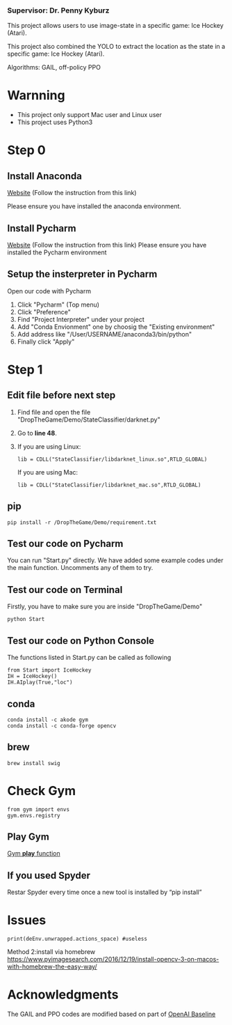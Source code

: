 ### Supervisor: Dr. Penny Kyburz
This project allows users to use image-state in a specific game: Ice Hockey (Atari).

This project also combined the YOLO to extract the location as the state in a specific game: Ice Hockey (Atari).

Algorithms: GAIL, off-policy PPO

# Warnning
* This project only support Mac user and Linux user
* This project uses Python3

# Step 0
## Install Anaconda
[Website](https://www.anaconda.com/distribution/#download-section) (Follow the instruction from this link)

Please ensure you have installed the anaconda environment.

## Install Pycharm
[Website](https://www.jetbrains.com/pycharm/download) (Follow the instruction from this link)
Please ensure you have installed the Pycharm environment

## Setup the insterpreter in Pycharm
Open our code with Pycharm
1. Click "Pycharm" (Top menu)
2. Click "Preference"
3. Find "Project Interpreter" under your project
4. Add "Conda Envionment" one by choosig the "Existing environment"
5. Add address like "/User/USERNAME/anaconda3/bin/python"
6. Finally click "Apply"

# Step 1

## Edit file before next step
1. Find file and open the file "DropTheGame/Demo/StateClassifier/darknet.py" 
2. Go to **line 48**. 
3. If you are using Linux: 
	```
	lib = CDLL("StateClassifier/libdarknet_linux.so",RTLD_GLOBAL)
	```
	
	If you are using Mac:
	```
	lib = CDLL("StateClassifier/libdarknet_mac.so",RTLD_GLOBAL)
	```
  
## pip
```
pip install -r /DropTheGame/Demo/requirement.txt
```
## Test our code on Pycharm
You can run "Start.py" directly. We have added some example codes under the main function. Uncomments any of them to try.

## Test our code on Terminal
Firstly, you have to make sure you are inside "DropTheGame/Demo"
```
python Start
```

## Test our code on Python Console
The functions listed in Start.py can be called as following

```
from Start import IceHockey
IH = IceHockey()
IH.AIplay(True,"loc")
```

## conda
```
conda install -c akode gym
conda install -c conda-forge opencv
```
## brew
```
brew install swig
```

# Check Gym
```
from gym import envs
gym.envs.registry
```

## Play Gym
[Gym **play** function](https://github.com/openai/gym/blob/master/gym/utils/play.py#L26)


## If you used Spyder
Restar Spyder every time once a new tool is installed by “pip install”

# Issues
```
print(deEnv.unwrapped.actions_space) #useless
```

Method 2:install via homebrew
https://www.pyimagesearch.com/2016/12/19/install-opencv-3-on-macos-with-homebrew-the-easy-way/

# Acknowledgments
The GAIL and PPO codes are modified based on part of [OpenAI Baseline](https://github.com/openai/baselines)
